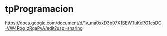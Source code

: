 # tpProgramacion

https://docs.google.com/document/d/1v_ma0xxD3b97X1SEWTuKePO1esDC-VW4Rog_zRqaPvA/edit?usp=sharing
